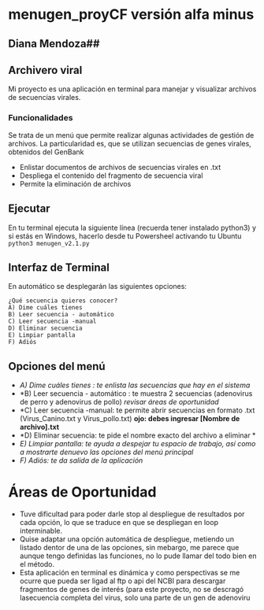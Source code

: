 # menugen_proyCF versión alfa minus 
## Diana Mendoza##
##  Archivero viral ##
Mi proyecto es una aplicación en terminal para manejar y visualizar archivos de secuencias virales. 
### Funcionalidades ###
Se trata de un menú que permite realizar algunas actividades de gestión de archivos. La particularidad es, que se utilizan secuencias de genes virales, obtenidos del GenBank 
* Enlistar documentos de archivos de secuencias virales en .txt
* Despliega el contenido del fragmento de secuencia viral
* Permite la eliminación de archivos

## Ejecutar ##
En tu terminal ejecuta la siguiente línea (recuerda tener instalado python3) y si estás en Windows, hacerlo desde tu Powersheel activando tu Ubuntu 
``python3 menugen_v2.1.py ``

## Interfaz de Terminal ##

En automático se desplegarán las siguientes opciones:
```
¿Qué secuencia quieres conocer?
A) Dime cuáles tienes 
B) Leer secuencia - automático 
C) Leer secuencia -manual 
D) Eliminar secuencia
E) Limpiar pantalla
F) Adiós

```
## Opciones del menú
* *A) Dime cuáles tienes : te enlista las secuencias que hay en el sistema*
* *B) Leer secuencia - automático : te muestra 2 secuencias (adenovirus de perro y adenovirus de pollo) *revisar áreas de oportunidad*
* *C) Leer secuencia -manual: te permite abrir secuencias en formato .txt (Virus_Canino.txt y Virus_pollo.txt) **ojo: debes ingresar [Nombre de archivo].txt**
* *D) Eliminar secuencia: te pide el nombre exacto del archivo a eliminar *
* *E) Limpiar pantalla: te ayuda a despejar tu espacio de trabajo, así como a mostrarte denuevo las opciones del menú principal*
* *F) Adiós: te da salida de la aplicación*

# Áreas de Oportunidad

* Tuve dificultad para poder darle stop al despliegue de resultados por cada opción, lo que se traduce en que se despliegan en loop interminable.
* Quise adaptar una opción automática de despliegue, metiendo un listado dentor de una de las opciones, sin mebargo, me parece que aunque tengo definidas las funciones, no lo pude llamar del todo bien en el método.
* Esta aplicación en terminal es dinámica y como perspectivas se me ocurre que pueda ser ligad al ftp o api del NCBI para descargar fragmentos de genes de interés (para este proyecto, no se descragó lasecuencia completa del virus, solo una parte de un gen de adenoviru
